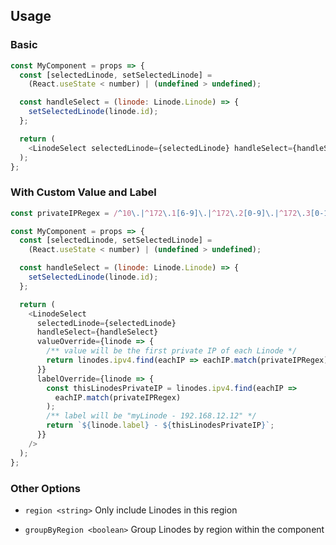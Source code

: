 ## Usage

### Basic

```js
const MyComponent = props => {
  const [selectedLinode, setSelectedLinode] =
    (React.useState < number) | (undefined > undefined);

  const handleSelect = (linode: Linode.Linode) => {
    setSelectedLinode(linode.id);
  };

  return (
    <LinodeSelect selectedLinode={selectedLinode} handleSelect={handleSelect} />
  );
};
```

### With Custom Value and Label

```js
const privateIPRegex = /^10\.|^172\.1[6-9]\.|^172\.2[0-9]\.|^172\.3[0-1]\.|^192\.168\.|^fd/;

const MyComponent = props => {
  const [selectedLinode, setSelectedLinode] =
    (React.useState < number) | (undefined > undefined);

  const handleSelect = (linode: Linode.Linode) => {
    setSelectedLinode(linode.id);
  };

  return (
    <LinodeSelect
      selectedLinode={selectedLinode}
      handleSelect={handleSelect}
      valueOverride={linode => {
        /** value will be the first private IP of each Linode */
        return linodes.ipv4.find(eachIP => eachIP.match(privateIPRegex));
      }}
      labelOverride={linode => {
        const thisLinodesPrivateIP = linodes.ipv4.find(eachIP =>
          eachIP.match(privateIPRegex)
        );
        /** label will be "myLinode - 192.168.12.12" */
        return `${linode.label} - ${thisLinodesPrivateIP}`;
      }}
    />
  );
};
```

### Other Options

- `region <string>`
  Only include Linodes in this region

- `groupByRegion <boolean>`
  Group Linodes by region within the component
